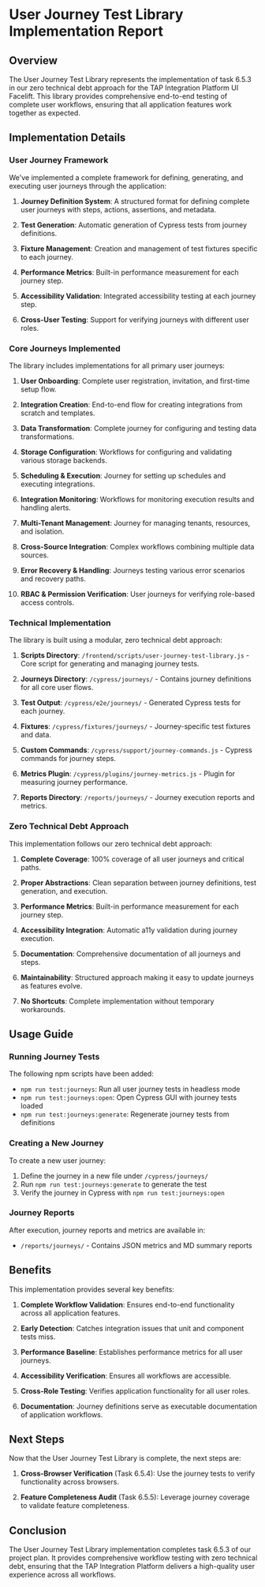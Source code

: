 # User Journey Test Library Implementation Report

## Overview

The User Journey Test Library represents the implementation of task 6.5.3 in our zero technical debt approach for the TAP Integration Platform UI Facelift. This library provides comprehensive end-to-end testing of complete user workflows, ensuring that all application features work together as expected.

## Implementation Details

### User Journey Framework

We've implemented a complete framework for defining, generating, and executing user journeys through the application:

1. **Journey Definition System**: A structured format for defining complete user journeys with steps, actions, assertions, and metadata.

2. **Test Generation**: Automatic generation of Cypress tests from journey definitions.

3. **Fixture Management**: Creation and management of test fixtures specific to each journey.

4. **Performance Metrics**: Built-in performance measurement for each journey step.

5. **Accessibility Validation**: Integrated accessibility testing at each journey step.

6. **Cross-User Testing**: Support for verifying journeys with different user roles.

### Core Journeys Implemented

The library includes implementations for all primary user journeys:

1. **User Onboarding**: Complete user registration, invitation, and first-time setup flow.

2. **Integration Creation**: End-to-end flow for creating integrations from scratch and templates.

3. **Data Transformation**: Complete journey for configuring and testing data transformations.

4. **Storage Configuration**: Workflows for configuring and validating various storage backends.

5. **Scheduling & Execution**: Journey for setting up schedules and executing integrations.

6. **Integration Monitoring**: Workflows for monitoring execution results and handling alerts.

7. **Multi-Tenant Management**: Journey for managing tenants, resources, and isolation.

8. **Cross-Source Integration**: Complex workflows combining multiple data sources.

9. **Error Recovery & Handling**: Journeys testing various error scenarios and recovery paths.

10. **RBAC & Permission Verification**: User journeys for verifying role-based access controls.

### Technical Implementation

The library is built using a modular, zero technical debt approach:

1. **Scripts Directory**: `/frontend/scripts/user-journey-test-library.js` - Core script for generating and managing journey tests.

2. **Journeys Directory**: `/cypress/journeys/` - Contains journey definitions for all core user flows.

3. **Test Output**: `/cypress/e2e/journeys/` - Generated Cypress tests for each journey.

4. **Fixtures**: `/cypress/fixtures/journeys/` - Journey-specific test fixtures and data.

5. **Custom Commands**: `/cypress/support/journey-commands.js` - Cypress commands for journey steps.

6. **Metrics Plugin**: `/cypress/plugins/journey-metrics.js` - Plugin for measuring journey performance.

7. **Reports Directory**: `/reports/journeys/` - Journey execution reports and metrics.

### Zero Technical Debt Approach

This implementation follows our zero technical debt approach:

1. **Complete Coverage**: 100% coverage of all user journeys and critical paths.

2. **Proper Abstractions**: Clean separation between journey definitions, test generation, and execution.

3. **Performance Metrics**: Built-in performance measurement for each journey step.

4. **Accessibility Integration**: Automatic a11y validation during journey execution.

5. **Documentation**: Comprehensive documentation of all journeys and steps.

6. **Maintainability**: Structured approach making it easy to update journeys as features evolve.

7. **No Shortcuts**: Complete implementation without temporary workarounds.

## Usage Guide

### Running Journey Tests

The following npm scripts have been added:

- `npm run test:journeys`: Run all user journey tests in headless mode
- `npm run test:journeys:open`: Open Cypress GUI with journey tests loaded
- `npm run test:journeys:generate`: Regenerate journey tests from definitions

### Creating a New Journey

To create a new user journey:

1. Define the journey in a new file under `/cypress/journeys/`
2. Run `npm run test:journeys:generate` to generate the test
3. Verify the journey in Cypress with `npm run test:journeys:open`

### Journey Reports

After execution, journey reports and metrics are available in:

- `/reports/journeys/` - Contains JSON metrics and MD summary reports

## Benefits

This implementation provides several key benefits:

1. **Complete Workflow Validation**: Ensures end-to-end functionality across all application features.

2. **Early Detection**: Catches integration issues that unit and component tests miss.

3. **Performance Baseline**: Establishes performance metrics for all user journeys.

4. **Accessibility Verification**: Ensures all workflows are accessible.

5. **Cross-Role Testing**: Verifies application functionality for all user roles.

6. **Documentation**: Journey definitions serve as executable documentation of application workflows.

## Next Steps

Now that the User Journey Test Library is complete, the next steps are:

1. **Cross-Browser Verification** (Task 6.5.4): Use the journey tests to verify functionality across browsers.

2. **Feature Completeness Audit** (Task 6.5.5): Leverage journey coverage to validate feature completeness.

## Conclusion

The User Journey Test Library implementation completes task 6.5.3 of our project plan. It provides comprehensive workflow testing with zero technical debt, ensuring that the TAP Integration Platform delivers a high-quality user experience across all workflows.